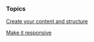 




### Topics


  [Create your content and structure](/web/fundamentals/getting-started/your-first-multi-screen-site/content?hl=en)

  [Make it responsive](/web/fundamentals/getting-started/your-first-multi-screen-site/responsive?hl=en)

